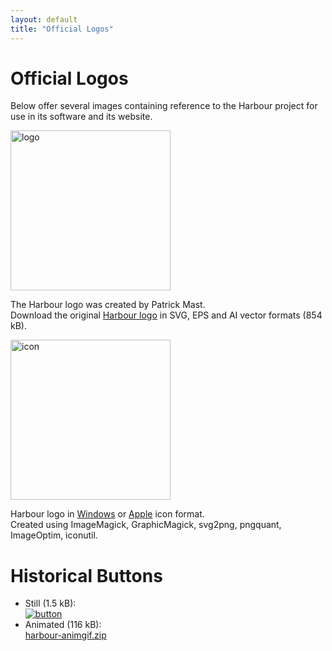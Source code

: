 ```yaml
---
layout: default
title: "Official Logos"
---
```

# Official Logos

Below offer several images containing reference to the Harbour project for
use in its software and its website.

<a href="{{ site.baseurl }}/images/harbour-full.svg"><img src="{{ site.baseurl }}/images/harbour-full.svg" alt="logo" height="256"></a>

The Harbour logo was created by Patrick Mast.<br>
Download the original
[Harbour logo](https://harbour.github.io/art/harbour-logo-2001.zip) in SVG, EPS and AI vector formats (854 kB).

<a href="https://harbour.github.io/art/harbour-logo-2011.zip"><img src="{{ site.baseurl }}/images/harbour-noborder.svg" alt="icon" height="256"></a>

Harbour logo in
[Windows](https://raw.githubusercontent.com/vszakats/harbour-core/master/package/harbour.ico) or
[Apple](https://raw.githubusercontent.com/vszakats/harbour-core/master/package/harbour.icns) icon format.<br>
<span class="smaller">Created using ImageMagick, GraphicMagick, svg2png, pngquant, ImageOptim, iconutil.</span>

# Historical Buttons

* Still (1.5 kB):<br>
  [![button](https://harbour.github.io/art/harbour-button.png)](https://harbour.github.io/art/harbour-button.png)
* Animated (116 kB):<br>
  [harbour-animgif.zip](https://harbour.github.io/art/harbour-animgif.zip)
